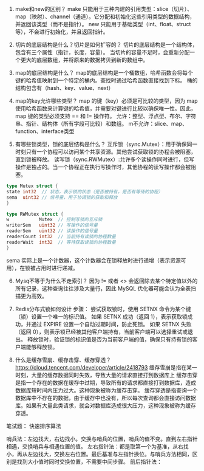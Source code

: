 1. make和new的区别？
 make 只能用于三种内建的引用类型：slice（切片）、map（映射）、channel（通道）。它分配和初始化这些引用类型的数据结构，并返回该类型（而不是指针）。
 new 只能用于基础类型（int、float、struct 等），不会进行初始化，并且返回指针。

2. 切片的底层结构是什么？切片是如何扩容的？
切片的底层结构是一个结构体，包含有三个属性（指针，长度，容量）。
当切片的容量不足时，会重新分配一个更大的底层数组，并将原来的数据拷贝到新的数组中。

3. map的底层结构是什么？
map的底层结构是一个桶数组，哈希函数会将每个键的哈希值映射到一个特定的桶内。查找时通过哈希函数直接找到下标。
桶的结构包含有（hash、key、value、next）

4. map的key允许哪些类型？
map 的键（key）必须是可比较的类型，因为 map 使用哈希函数来计算键的哈希值，并需要对键进行比较以确保唯一性。因此，map 键的类型必须支持 == 和 != 操作符。
允许：整型、浮点型、布尔、字符串、指针、结构体（所有字段可比较）和数组。
m不允许：slice、map、function、interface类型

5. 有哪些锁类型，锁的底层结构是什么？
互斥锁（sync.Mutex）：用于确保同一时刻只有一个协程可以访问某个共享资源。其他尝试获取锁的协程会被阻塞，直到锁被释放。
读写锁（sync.RWMutex）:允许多个读操作同时进行，但写操作是独占的。当一个协程正在执行写操作时，其他协程的读写操作都会被阻塞。
```go
type Mutex struct {
state int32  // 状态，表示锁的状态（是否被持有，是否有等待的协程）
sema  uint32 // 信号量，用于协调锁的获取和释放
}

type RWMutex struct {
w           Mutex  // 控制写锁的互斥锁
writerSem   uint32 // 写操作的信号量
readerSem   uint32 // 读操作的信号量
readerCount int32  // 当前持有读锁的协程数量
readerWait  int32  // 等待获取读锁的协程数量
}
```
sema 实际上是一个计数器，这个计数器会在锁释放时进行递增（表示资源可用），在锁被占用时进行递减。

6. Mysq不等于为什么不走索引？
因为 != 或者 <> 会返回除去某个特定值以外的所有记录，这种查询往往涉及大量行，因此 MySQL 优化器可能会认为全表扫描更为高效。

7. Redis分布式锁如何设计
步骤：
尝试获取锁时，使用 SETNX 命令为某个键（锁）设置一个唯一的标识值。
如果 SETNX 成功（返回 1），表示获取锁成功，并通过 EXPIRE 设置一个自动过期时间，防止死锁。
如果 SETNX 失败（返回 0），则表示锁已经被其他客户端持有，当前客户端可以选择重试或退出。
释放锁时，验证锁的标识值是否为当前客户端的值，确保只有持有锁的客户端能够释放锁。

8. 什么是缓存雪崩、缓存击穿、缓存穿透？
   https://cloud.tencent.com/developer/article/2418793
缓存雪崩是指在某一时刻，大量的缓存数据同时失效，导致大量的请求直接打到数据库上
缓存击穿是指一个存在的数据在缓存中过期，导致所有的请求都直接打到数据库，造成数据库短时间内压力过大。这种现象被称为缓存击穿。
缓存穿透是指查询一个数据库中不存在的数据，由于缓存中也没有，所以每次查询都会直接访问数据库。如果有大量此类请求，就会对数据库造成很大压力，这种现象被称为缓存穿透。


笔试题：
快速排序算法


哨兵法：左边找大，右边找小。交换与哨兵的位置，哨兵的值不变。直到左右指针相遇，交换哨兵与相遇位置的值。
左右指针法：都是取第一个为基准，从右找小，再从左边找大，交换左右位置。最后基准与左指针换位。与哨兵方法相同，区别是找到大小值时同时交换位置，不需要中间步骤。
前后指针法：
